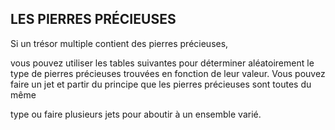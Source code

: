 ## LES PIERRES PRÉCIEUSES


Si un trésor multiple contient des pierres précieuses,

vous pouvez utiliser les tables suivantes pour déterminer
aléatoirement le type de pierres précieuses trouvées en
fonction de leur valeur. Vous pouvez faire un jet et partir du
principe que les pierres précieuses sont toutes du même

type ou faire plusieurs jets pour aboutir à un ensemble varié.

